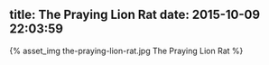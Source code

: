 title: The Praying Lion Rat
date: 2015-10-09 22:03:59
---

{% asset_img the-praying-lion-rat.jpg The Praying Lion Rat %}
